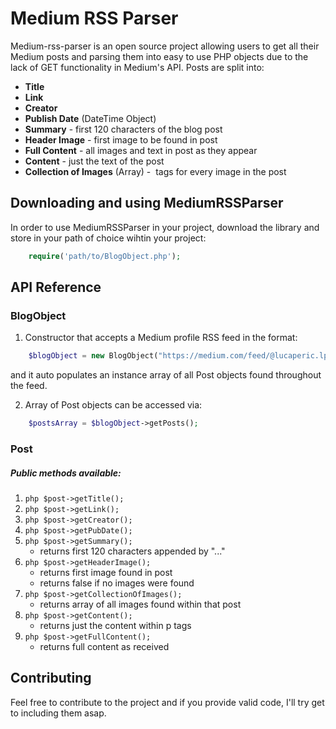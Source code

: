 # Medium RSS Parser

Medium-rss-parser is an open source project allowing users to get all their Medium posts and parsing them into easy to use PHP objects due to the lack of GET functionality in Medium's API. Posts are split into:

* __Title__
* __Link__
* __Creator__
* __Publish Date__ (DateTime Object)
* __Summary__ - first 120 characters of the blog post
* __Header Image__ - first image to be found in post
* __Full Content__ - all images and text in post as they appear
* __Content__ - just the text of the post
* __Collection of Images__ (Array) - <img> tags for every image in the post

## Downloading and using MediumRSSParser

In order to use MediumRSSParser in your project, download the library and store in your path of choice wihtin your project:

```php
	require('path/to/BlogObject.php');
```

## API Reference

### BlogObject
1. Constructor that accepts a Medium profile RSS feed in the format: 
```php
	$blogObject = new BlogObject("https://medium.com/feed/@lucaperic.lp");
```  
and it auto populates an instance array of all Post objects found throughout the feed.

2. Array of Post objects can be accessed via:
```php
	$postsArray = $blogObject->getPosts();
```

### Post
##### Public methods available:
1. ```php $post->getTitle(); ```
2. ```php $post->getLink(); ```
3. ```php $post->getCreator(); ```
4. ```php $post->getPubDate(); ```
5. ```php $post->getSummary(); ```
	- returns first 120 characters appended by "..." 
6. ```php $post->getHeaderImage(); ```
	- returns first image found in post
	- returns false if no images were found
7. ```php $post->getCollectionOfImages(); ```
	- returns array of all images found within that post
8. ```php $post->getContent(); ```
	- returns just the content within p tags
9. ```php $post->getFullContent(); ```
	- returns full content as received

## Contributing

Feel free to contribute to the project and if you provide valid code, I'll try get to including them asap.

